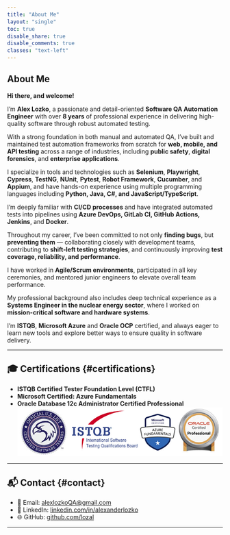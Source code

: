 ```yaml
---
title: "About Me"
layout: "single"
toc: true
disable_share: true
disable_comments: true
classes: "text-left"
---
```


## About Me

**Hi there, and welcome!**

I’m **Alex Lozko**, a passionate and detail-oriented **Software QA Automation Engineer** with over **8 years** of professional experience in delivering high-quality software through robust automated testing.  

With a strong foundation in both manual and automated QA, I’ve built and maintained test automation frameworks from scratch for **web, mobile, and API testing** across a range of industries, including **public safety**, **digital forensics**, and **enterprise applications**.

I specialize in tools and technologies such as **Selenium**, **Playwright**, **Cypress**, **TestNG**, **NUnit**, **Pytest**, **Robot Framework**, **Cucumber**, and **Appium**, and have hands-on experience using multiple programming languages including **Python, Java, C#, and JavaScript/TypeScript**.

I’m deeply familiar with **CI/CD processes** and have integrated automated tests into pipelines using **Azure DevOps, GitLab CI, GitHub Actions, Jenkins**, and **Docker**.

Throughout my career, I’ve been committed to not only **finding bugs**, but **preventing them** — collaborating closely with development teams, contributing to **shift-left testing strategies**, and continuously improving **test coverage, reliability, and performance**.

I have worked in **Agile/Scrum environments**, participated in all key ceremonies, and mentored junior engineers to elevate overall team performance.

My professional background also includes deep technical experience as a **Systems Engineer in the nuclear energy sector**, where I worked on **mission-critical software and hardware systems**.

I’m **ISTQB**, **Microsoft Azure** and **Oracle OCP** certified, and always eager to learn new tools and explore better ways to ensure quality in software delivery.

---

## 🎓 Certifications {#certifications}

- **ISTQB Certified Tester Foundation Level (CTFL)** 
- **Microsoft Certified: Azure Fundamentals**
- **Oracle Database 12c Administrator Certified Professional**
![Certificates](/img/certs.jpg)
---

## 📬 Contact {#contact}

- 📧 Email: [alexlozkoQA@gmail.com](mailto:alexlozkoQA@gmail.com)  
- 💼 LinkedIn: [linkedin.com/in/alexanderlozko](https://www.linkedin.com/in/alexanderlozko/)  
- 🌐 GitHub: [github.com/lozal](https://github.com/lozal)

---





